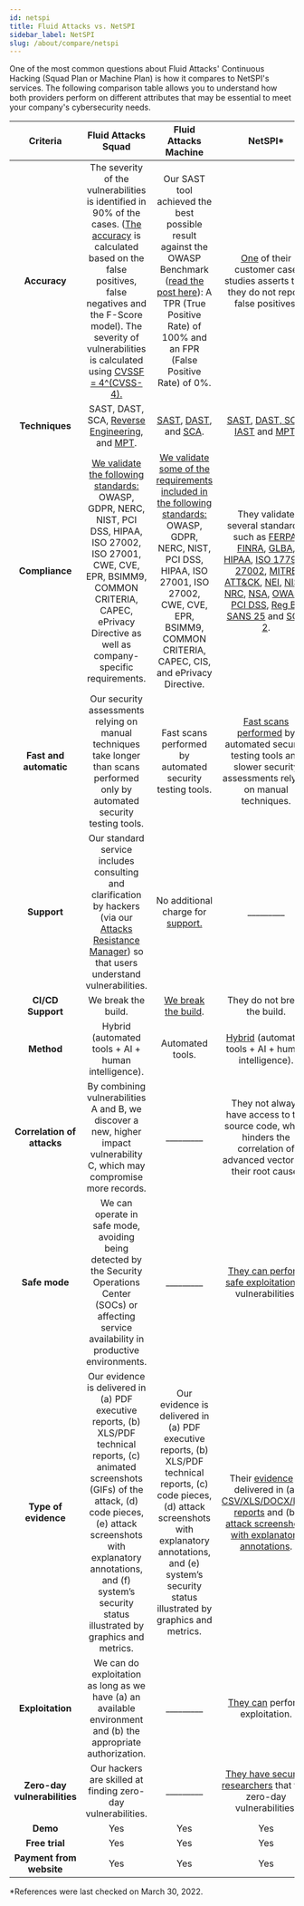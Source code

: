 ```yaml
---
id: netspi
title: Fluid Attacks vs. NetSPI
sidebar_label: NetSPI
slug: /about/compare/netspi
---
```


One of the most common questions
about Fluid Attacks' Continuous Hacking
(Squad Plan or Machine Plan)
is how it compares to NetSPI's services.
The following comparison table
allows you to understand
how both providers perform on different attributes
that may be essential to meet your company's cybersecurity needs.

|         **Criteria**         |                                                                                                                                               **Fluid Attacks  Squad**                                                                                                                                              |                                                                                                                            **Fluid Attacks Machine**                                                                                                                           |                                                                                                                                                                                                                                                                                                                                                                                                                                                                                                                                                                                                                                                                                                              **NetSPI***                                                                                                                                                                                                                                                                                                                                                                                                                                                                                                                                                                                                                                                                                                             |
|:----------------------------:|:-------------------------------------------------------------------------------------------------------------------------------------------------------------------------------------------------------------------------------------------------------------------------------------------------------------------:|:------------------------------------------------------------------------------------------------------------------------------------------------------------------------------------------------------------------------------------------------------------------------------:|:------------------------------------------------------------------------------------------------------------------------------------------------------------------------------------------------------------------------------------------------------------------------------------------------------------------------------------------------------------------------------------------------------------------------------------------------------------------------------------------------------------------------------------------------------------------------------------------------------------------------------------------------------------------------------------------------------------------------------------------------------------------------------------------------------------------------------------------------------------------------------------------------------------------------------------------------------------------------------------------------------------------------------------------------------------------------------------------------------------------------------------------------------------------------------------------------------------------------------------------------------------------------------------------------------------------------------------------------------------------------------------------------------------------------------------:|
| **Accuracy**                 | The severity of the vulnerabilities is  identified in 90% of the cases. ([The  accuracy](/about/sla/accuracy/) is calculated based on the false  positives, false negatives and the F-Score  model). The severity of vulnerabilities is  calculated using [CVSSF = 4^(CVSS-4).](/about/faq/#adjustment-by-severity) | Our SAST tool achieved the best possible  result against the OWASP Benchmark  ([read the post here](https://fluidattacks.com/blog/owasp-benchmark-fluid-attacks/)): A TPR (True Positive  Rate) of 100% and an FPR (False Positive  Rate) of 0%.                               | [One](https://www.netspi.com/case-studies/brightidea/) of their customer  case studies asserts that they do not report false positives.                                                                                                                                                                                                                                                                                                                                                                                                                                                                                                                                                                                                                                                                                                                                                                                                                                                                                                                                                                                                                                                                                                                                                                                                                                                                                              |
| **Techniques**               | SAST, DAST, SCA, [Reverse Engineering](https://fluidattacks.com/categories/re/), and [MPT](https://fluidattacks.com/categories/re/).                                                                                                                                                                                 | [SAST](https://fluidattacks.com/categories/sast/), [DAST](https://fluidattacks.com/categories/sast/),  and [SCA](https://fluidattacks.com/categories/sca/).                                                                                                                     | [SAST](https://www.netspi.com/security-testing/secure-code-review#sast),  [DAST, SCA, IAST](https://www.netspi.com/security-testing/application-penetration-testing-appsec-as-a-service)  and [MPT](https://www.netspi.com/penetration-testing-security/).                                                                                                                                                                                                                                                                                                                                                                                                                                                                                                                                                                                                                                                                                                                                                                                                                                                                                                                                                                                                                                                                                                                                                                           |
| **Compliance**               | [We validate the following standards:](https://docs.fluidattacks.com/criteria/compliance/)  OWASP, GDPR, NERC, NIST, PCI DSS,  HIPAA, ISO 27002, ISO 27001, CWE, CVE,  EPR, BSIMM9, COMMON CRITERIA,  CAPEC, ePrivacy Directive as well as  company-specific requirements.                                          | [We validate some of the requirements  included in the following standards:](https://docs.fluidattacks.com/criteria/compliance/) OWASP, GDPR, NERC, NIST, PCI DSS,  HIPAA, ISO 27001, ISO 27002, CWE, CVE,  EPR, BSIMM9, COMMON CRITERIA,  CAPEC, CIS, and ePrivacy Directive. | They validate several standards, such as [FERPA](https://www.netspi.com/wp-content/uploads/netspi-mnscu-case-study.pdf),  [FINRA](https://www.netspi.com/case-studies/copytalk/), [GLBA](https://www.netspi.com/wp-content/uploads/netspi-mnscu-case-study.pdf),  [HIPAA](https://www.prnewswire.com/news-releases/netspi-brings-scale-agility-and-speed-to-static-application-security-testing-and-secure-code-review-301101072.html),  [ISO 17799-27002](https://www.netspi.com/wp-content/uploads/netspi-carlson-case-study.pdf),  [MITRE ATT&CK](https://github.com/NetSPI/PowerHunt), [NEI](https://www.netspi.com/wp-content/uploads/netspi-xcel-energy-case-study.pdf),  [NIST](https://www.netspi.com/wp-content/uploads/netspi-graco-case-study.pdf),  [NRC](https://www.netspi.com/wp-content/uploads/netspi-xcel-energy-case-study.pdf),  [NSA](https://www.netspi.com/wp-content/uploads/netspi-graco-case-study.pdf), [OWASP](https://www.netspi.com/penetration-testing-security/),  [PCI DSS](https://www.prnewswire.com/news-releases/netspi-brings-scale-agility-and-speed-to-static-application-security-testing-and-secure-code-review-301101072.html),  [Reg BI](https://www.netspi.com/wp-content/uploads/2021/02/netspi-copytalk-case-study.pdf),  [SANS 25](https://www.netspi.com/penetration-testing-security/) and  [SOC 2](https://www.netspi.com/wp-content/uploads/netspi-n2n-services-case-study.pdf). |
| **Fast and automatic**       | Our security assessments relying on manual techniques take longer than scans performed only by automated security testing tools.                                                                                                                                                                                    | Fast scans performed by automated security testing tools.                                                                                                                                                                                                                      | [Fast scans performed](https://www.netspi.com/penetration-testing-security/)  by automated security testing tools and slower security assessments relying on manual techniques.                                                                                                                                                                                                                                                                                                                                                                                                                                                                                                                                                                                                                                                                                                                                                                                                                                                                                                                                                                                                                                                                                                                                                                                                                                                      |
| **Support**                  | Our standard service includes consulting  and clarification by hackers (via our  [Attacks Resistance Manager](https://docs.fluidattacks.com/machine/web/arm)) so that users  understand vulnerabilities.                                                                                                            | No additional charge for [support.](/machine/web/support/live-chat)                                                                                                                                                                                                            | _________                                                                                                                                                                                                                                                                                                                                                                                                                                                                                                                                                                                                                                                                                                                                                                                                                                                                                                                                                                                                                                                                                                                                                                                                                                                                                                                                                                                                                            |
| **CI/CD Support**            | We break the build.                                                                                                                                                                                                                                                                                                  | [We break the build](https://fluidattacks.com/solutions/devsecops/).                                                                                                                                                                                                            | They do not break the build.                                                                                                                                                                                                                                                                                                                                                                                                                                                                                                                                                                                                                                                                                                                                                                                                                                                                                                                                                                                                                                                                                                                                                                                                                                                                                                                                                                                                         |
| **Method**                   | Hybrid (automated tools + AI + human   intelligence).                                                                                                                                                                                                                                                               | Automated tools.                                                                                                                                                                                                                                                               | [Hybrid](https://www.netspi.com/penetration-testing-security/) (automated tools + AI + human intelligence).                                                                                                                                                                                                                                                                                                                                                                                                                                                                                                                                                                                                                                                                                                                                                                                                                                                                                                                                                                                                                                                                                                                                                                                                                                                                                                                          |
| **Correlation of attacks**   | By combining vulnerabilities A and B, we   discover a new, higher impact   vulnerability C, which may compromise   more records.                                                                                                                                                                                    | _________                                                                                                                                                                                                                                                                      | They not always have access to the source code, which hinders the correlation of advanced vectors to their root cause.                                                                                                                                                                                                                                                                                                                                                                                                                                                                                                                                                                                                                                                                                                                                                                                                                                                                                                                                                                                                                                                                                                                                                                                                                                                                                                               |
| **Safe mode**                | We can operate in safe mode, avoiding   being detected by the Security   Operations Center (SOCs) or affecting   service availability in productive   environments.                                                                                                                                                 | _________                                                                                                                                                                                                                                                                      | [They can perform](https://www.netspi.com/wp-content/uploads/netspi-how-to-build-effective-pentesting-vulnerability-management-program-four-part-guide-whitepaper.pdf)  [safe exploitation](https://www.netspi.com/blog/technical/network-penetration-testing/penetration-testing-deception-through-vocabulary/) of vulnerabilities.                                                                                                                                                                                                                                                                                                                                                                                                                                                                                                                                                                                                                                                                                                                                                                                                                                                                                                                                                                                                                                                                                                 |
| **Type of evidence**         | Our evidence is delivered in (a) PDF   executive reports, (b) XLS/PDF technical   reports, (c) animated screenshots (GIFs)   of the attack, (d) code pieces, (e) attack   screenshots with explanatory annotations,   and (f) system’s security status illustrated   by graphics and metrics.                       | Our evidence is delivered in (a) PDF executive reports, (b) XLS/PDF technical reports, (c) code pieces, (d) attack screenshots with explanatory annotations, and (e) system’s security status illustrated by graphics and metrics.                                             | Their [evidence](https://www.netspi.com/case-studies/brightidea/) is delivered in  (a) [CSV/XLS/DOCX/PDF reports](https://www.netspi.com/technology/resolve/) and  (b) [attack screenshots with explanatory annotations](https://www.netspi.com/wp-content/uploads/netspi-how-to-build-effective-pentesting-vulnerability-management-program-four-part-guide-whitepaper.pdf).                                                                                                                                                                                                                                                                                                                                                                                                                                                                                                                                                                                                                                                                                                                                                                                                                                                                                                                                                                                                                                                        |
| **Exploitation**             | We can do exploitation as long as we   have (a) an available environment and   (b) the appropriate authorization.                                                                                                                                                                                                    | _________                                                                                                                                                                                                                                                                      | [They can](https://www.prnewswire.com/news-releases/netspi-brings-scale-agility-and-speed-to-static-application-security-testing-and-secure-code-review-301101072.html)  perform exploitation.                                                                                                                                                                                                                                                                                                                                                                                                                                                                                                                                                                                                                                                                                                                                                                                                                                                                                                                                                                                                                                                                                                                                                                                                                                       |
| **Zero-day vulnerabilities** | Our hackers are skilled at finding   zero-day vulnerabilities.                                                                                                                                                                                                                                                      | _________                                                                                                                                                                                                                                                                      | [They have security researchers](https://www.netspi.com/pentesting-team/)  that find zero-day vulnerabilities.                                                                                                                                                                                                                                                                                                                                                                                                                                                                                                                                                                                                                                                                                                                                                                                                                                                                                                                                                                                                                                                                                                                                                                                                                                                                                                                       |
| **Demo**                     | Yes                                                                                                                                                                                                                                                                                                                 | Yes                                                                                                                                                                                                                                                                            | Yes                                                                                                                                                                                                                                                                                                                                                                                                                                                                                                                                                                                                                                                                                                                                                                                                                                                                                                                                                                                                                                                                                                                                                                                                                                                                                                                                                                                                                                  |
| **Free trial**               | Yes                                                                                                                                                                                                                                                                                                                 | Yes                                                                                                                                                                                                                                                                            | Yes                                                                                                                                                                                                                                                                                                                                                                                                                                                                                                                                                                                                                                                                                                                                                                                                                                                                                                                                                                                                                                                                                                                                                                                                                                                                                                                                                                                                                                  |
| **Payment from website**     | Yes                                                                                                                                                                                                                                                                                                                 | Yes                                                                                                                                                                                                                                                                            | Yes                                                                                                                                                                                                                                                                                                                                                                                                                                                                                                                                                                                                                                                                                                                                                                                                                                                                                                                                                                                                                                                                                                                                                                                                                                                                                                                                                                                                                                  |

*References were last checked on March 30, 2022.
